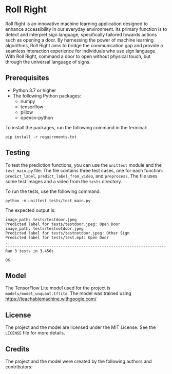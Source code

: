 # Roll Right
Roll Right is an innovative machine learning application designed to enhance accessibility in our everyday environment. Its primary function is to detect and interpret sign language, specifically tailored towards actions such as opening a door. By harnessing the power of machine learning algorithms, Roll Right aims to bridge the communication gap and provide a seamless interaction experience for individuals who use sign language. With Roll Right, command a door to open without physical touch, but through the universal language of signs.

## Prerequisites
* Python 3.7 or higher
* The following Python packages:
  * numpy
  * tensorflow
  * pillow
  * opencv-python

To install the packages, run the following command in the terminal:

```
pip install -r requirements.txt
```


## Testing
To test the prediction functions, you can use the `unittest` module and the `test_main.py` file. The file contains three test cases, one for each function: `predict_label`, `predict_label_from_video`, and `preprocess`. The file uses some test images and a video from the `tests` directory.

To run the tests, use the following command:

```
python -m unittest tests/test_main.py
```

The expected output is:

```
image_path: tests/testdoor.jpeg
Predicted label for tests/testdoor.jpeg: Open Door
image_path: tests/testnotdoor.jpeg
Predicted label for tests/testnotdoor.jpeg: Other Sign
Predicted label for tests/test.mp4: Open Door
...
----------------------------------------------------------------------
Ran 3 tests in 3.456s

OK
```

## Model
The TensorFlow Lite model used for the project is `models/model_unquant.tflite`. The model was trained using https://teachablemachine.withgoogle.com/


## License
The project and the model are licensed under the MIT License. See the `LICENSE` file for more details.

## Credits
The project and the model were created by the following authors and contributors:

